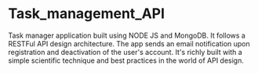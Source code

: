 # Task_management_API
Task manager application built using NODE JS and MongoDB. It follows a RESTFul API design architecture. The app sends an email notification upon registration and deactivation of the user's account. It's richly built with a simple scientific technique and best practices in the world of API design.
